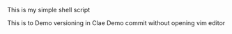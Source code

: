 This is my simple shell script

This is to Demo versioning in Clae
Demo commit without opening vim editor
